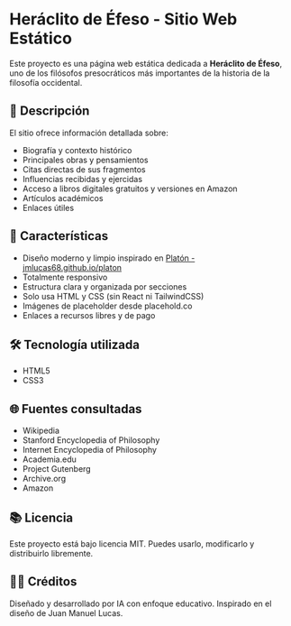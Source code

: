 # Heráclito de Éfeso - Sitio Web Estático

Este proyecto es una página web estática dedicada a **Heráclito de Éfeso**, uno de los filósofos presocráticos más importantes de la historia de la filosofía occidental.

## 📝 Descripción

El sitio ofrece información detallada sobre:

- Biografía y contexto histórico
- Principales obras y pensamientos
- Citas directas de sus fragmentos
- Influencias recibidas y ejercidas
- Acceso a libros digitales gratuitos y versiones en Amazon
- Artículos académicos
- Enlaces útiles

## 🧩 Características

- Diseño moderno y limpio inspirado en [Platón - jmlucas68.github.io/platon](https://jmlucas68.github.io/platon/) 
- Totalmente responsivo
- Estructura clara y organizada por secciones
- Solo usa HTML y CSS (sin React ni TailwindCSS)
- Imágenes de placeholder desde placehold.co
- Enlaces a recursos libres y de pago

## 🛠 Tecnología utilizada

- HTML5
- CSS3

## 🌐 Fuentes consultadas

- Wikipedia
- Stanford Encyclopedia of Philosophy
- Internet Encyclopedia of Philosophy
- Academia.edu
- Project Gutenberg
- Archive.org
- Amazon

## 📚 Licencia

Este proyecto está bajo licencia MIT. Puedes usarlo, modificarlo y distribuirlo libremente.

## 🙋‍♂️ Créditos

Diseñado y desarrollado por IA con enfoque educativo. Inspirado en el diseño de Juan Manuel Lucas.